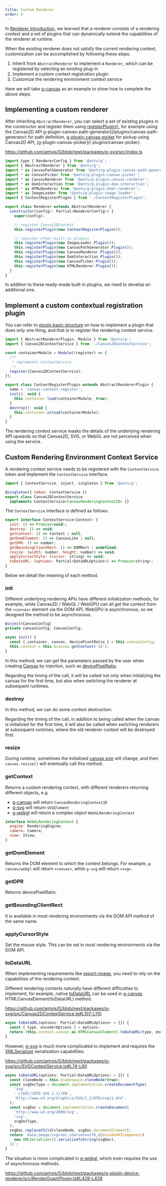 ```yaml
---
title: Custom Renderer
order: 4
---
```


In [Renderer Introduction](/api/renderer/intro), we learned that a renderer consists of a rendering context and a set of plugins that can dynamically extend the capabilities of the renderer at runtime.

When the existing renderer does not satisfy the current rendering context, customization can be accomplished by following these steps.

1. Inherit from `AbstractRenderer` to implement a `Renderer`, which can be registered by selecting an existing plug-in
2. Implement a custom context registration plugin
3. Customize the rendering environment context service

Here we will take [g-canvas](/api/renderer/canvas) as an example to show how to complete the above steps.

## Implementing a custom renderer

After inheriting `AbstractRenderer`, you can select a set of existing plugins in the constructor and register them using [registerPlugin()](/api/renderer/intro#registerplugin), for example using the Canvas2D API g-plugin-canvas-path-generator](/plugins/canvas-path-generator) for path definition, [g-plugin-canvas-picker](/plugins/canvas-path-generator) for pickup using Canvas2D API, [g-plugin-canvas-picker](/ plugins/canvas-picker).

<https://github.com/antvis/G/blob/next/packages/g-svg/src/index.ts>

```js
import type { RendererConfig } from '@antv/g';
import { AbstractRenderer } from '@antv/g';
import * as CanvasPathGenerator from '@antv/g-plugin-canvas-path-generator';
import * as CanvasPicker from '@antv/g-plugin-canvas-picker';
import * as CanvasRenderer from '@antv/g-plugin-canvas-renderer';
import * as DomInteraction from '@antv/g-plugin-dom-interaction';
import * as HTMLRenderer from '@antv/g-plugin-html-renderer';
import * as ImageLoader from '@antv/g-plugin-image-loader';
import { ContextRegisterPlugin } from './ContextRegisterPlugin';

export class Renderer extends AbstractRenderer {
  constructor(config?: Partial<RendererConfig>) {
    super(config);

    // register Canvas2DContext
    this.registerPlugin(new ContextRegisterPlugin());

    // register other built-in plugins
    this.registerPlugin(new ImageLoader.Plugin());
    this.registerPlugin(new CanvasPathGenerator.Plugin());
    this.registerPlugin(new CanvasRenderer.Plugin());
    this.registerPlugin(new DomInteraction.Plugin());
    this.registerPlugin(new CanvasPicker.Plugin());
    this.registerPlugin(new HTMLRenderer.Plugin());
  }
}
```

In addition to these ready-made built-in plugins, we need to develop an additional one.

## Implement a custom contextual registration plugin

You can refer to [plugin basic structure](/plugins/intro#basic-structure) on how to implement a plugin that does only one thing, and that is to register the rendering context service.

```js
import { AbstractRendererPlugin, Module } from '@antv/g';
import { Canvas2DContextService } from './Canvas2DContextService';

const containerModule = Module((register) => {
  /**
   * implements ContextService
   */
  register(Canvas2DContextService);
});

export class ContextRegisterPlugin extends AbstractRendererPlugin {
  name = 'canvas-context-register';
  init(): void {
    this.container.load(containerModule, true);
  }
  destroy(): void {
    this.container.unload(containerModule);
  }
}
```

The rendering context service masks the details of the underlying rendering API upwards so that Canvas2D, SVG, or WebGL are not perceived when using the service.

## Custom Rendering Environment Context Service

A rendering context service needs to be registered with the `ContextService` token and implement the `ContextService` interface.

```js
import { ContextService, inject, singleton } from '@antv/g';

@singleton({ token: ContextService })
export class Canvas2DContextService
  implements ContextService<CanvasRenderingContext2D> {}
```

The `ContextService` interface is defined as follows.

```js
export interface ContextService<Context> {
  init: () => Promise<void>;
  destroy: () => void;
  getContext: () => Context | null;
  getDomElement: () => CanvasLike | null;
  getDPR: () => number;
  getBoundingClientRect: () => DOMRect | undefined;
  resize: (width: number, height: number) => void;
  applyCursorStyle: (cursor: string) => void;
  toDataURL: (options: Partial<DataURLOptions>) => Promise<string>;
}
```

Below we detail the meaning of each method.

### init

Different underlying rendering APIs have different initialization methods, for example, while Canvas2D / WebGL / WebGPU can all get the context from the `<canvas>` element via the DOM API, WebGPU is asynchronous, so we designed the method to be asynchronous.

```js
@inject(CanvasConfig)
private canvasConfig: CanvasConfig;

async init() {
  const { container, canvas, devicePixelRatio } = this.canvasConfig;
  this.context = this.$canvas.getContext('2d');
}
```

In this method, we can get the parameters passed by the user when creating [Canvas](/api/renderer/canvas) by injection, such as [devicePixelRatio](/api/canvas/options#devicepixelratio).

Regarding the timing of the call, it will be called not only when initializing the canvas for the first time, but also when switching the renderer at subsequent runtimes.

### destroy

In this method, we can do some context destruction.

Regarding the timing of the call, in addition to being called when the canvas is initialized for the first time, it will also be called when switching renderers at subsequent runtimes, where the old renderer context will be destroyed first.

### resize

During runtime, sometimes the initialized [canvas size](/api/canvas/options#width--height) will change, and then `canvas.resize()` will eventually call this method.

### getContext

Returns a custom rendering context, with different renderers returning different objects, e.g.

- [g-canvas](/api/renderer/canvas) will return `CanvasRenderingContext2D`
- [g-svg](/api/renderer/svg) will return `SVGElement`
- [g-webgl](/api/renderer/webgl) will return a complex object `WebGLRenderingContext`

```js
interface WebGLRenderingContext {
  engine: RenderingEngine;
  camera: Camera;
  view: IView;
}
```

### getDomElement

Returns the DOM element to which the context belongs. For example, `g-canvas/webgl` will return `<canvas>`, while `g-svg` will return `<svg>`.

### getDPR

Returns devicePixelRatio.

### getBoundingClientRect

It is available in most rendering environments via the DOM API method of the same name.

### applyCursorStyle

Set the mouse style. This can be set in most rendering environments via the DOM API.

### toDataURL

When implementing requirements like [export-image](/guide/advanced-topics/image-exporter), you need to rely on the capabilities of the rendering context.

Different rendering contexts naturally have different difficulties to implement, for example, native [toDataURL](https://developer.mozilla.org/zh-CN/Web/API/) can be used in [g-canvas](/api/renderer/canvas) HTMLCanvasElement/toDataURL) method.

<https://github.com/antvis/G/blob/next/packages/g-svg/src/Canvas2DContextService.ts#L107-L110>

```js
async toDataURL(options: Partial<DataURLOptions> = {}) {
  const { type, encoderOptions } = options;
  return (this.context.canvas as HTMLCanvasElement).toDataURL(type, encoderOptions);
}
```

However, [g-svg](/api/renderer/svg) is much more complicated to implement and requires the [XMLSerializer](https://developer.mozilla.org/zh-CN/Web/API/XMLSerializer) serialization capabilities.

<https://github.com/antvis/G/blob/next/packages/g-svg/src/SVGContextService.ts#L74-L90>

```js
async toDataURL(options: Partial<DataURLOptions> = {}) {
  const cloneNode = this.$namespace.cloneNode(true);
  const svgDocType = document.implementation.createDocumentType(
    'svg',
    '-//W3C//DTD SVG 1.1//EN',
    'http://www.w3.org/Graphics/SVG/1.1/DTD/svg11.dtd',
  );
  const svgDoc = document.implementation.createDocument(
    'http://www.w3.org/2000/svg',
    'svg',
    svgDocType,
  );
  svgDoc.replaceChild(cloneNode, svgDoc.documentElement);
  return `data:image/svg+xml;charset=utf8,${encodeURIComponent(
    new XMLSerializer().serializeToString(svgDoc),
  )}`;
}
```

The situation is more complicated in [g-webgl](/api/renderer/webgl), which even requires the use of asynchronous methods.

<https://github.com/antvis/G/blob/next/packages/g-plugin-device-renderer/src/RenderGraphPlugin.ts#L428-L438>
